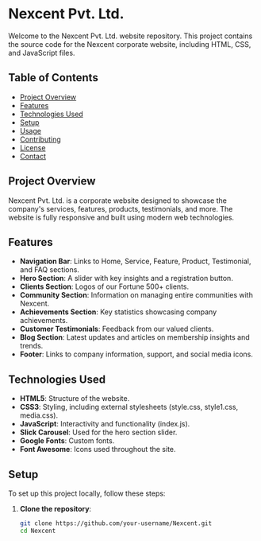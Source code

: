 # Nexcent Pvt. Ltd.

Welcome to the Nexcent Pvt. Ltd. website repository. This project contains the source code for the Nexcent corporate website, including HTML, CSS, and JavaScript files.

## Table of Contents

- [Project Overview](#project-overview)
- [Features](#features)
- [Technologies Used](#technologies-used)
- [Setup](#setup)
- [Usage](#usage)
- [Contributing](#contributing)
- [License](#license)
- [Contact](#contact)

## Project Overview

Nexcent Pvt. Ltd. is a corporate website designed to showcase the company's services, features, products, testimonials, and more. The website is fully responsive and built using modern web technologies.

## Features

- **Navigation Bar**: Links to Home, Service, Feature, Product, Testimonial, and FAQ sections.
- **Hero Section**: A slider with key insights and a registration button.
- **Clients Section**: Logos of our Fortune 500+ clients.
- **Community Section**: Information on managing entire communities with Nexcent.
- **Achievements Section**: Key statistics showcasing company achievements.
- **Customer Testimonials**: Feedback from our valued clients.
- **Blog Section**: Latest updates and articles on membership insights and trends.
- **Footer**: Links to company information, support, and social media icons.

## Technologies Used

- **HTML5**: Structure of the website.
- **CSS3**: Styling, including external stylesheets (style.css, style1.css, media.css).
- **JavaScript**: Interactivity and functionality (index.js).
- **Slick Carousel**: Used for the hero section slider.
- **Google Fonts**: Custom fonts.
- **Font Awesome**: Icons used throughout the site.

## Setup

To set up this project locally, follow these steps:

1. **Clone the repository**:
   ```bash
   git clone https://github.com/your-username/Nexcent.git
   cd Nexcent
